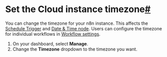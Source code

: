 [](https://github.com/n8n-io/n8n-docs/edit/main/docs/manage-cloud/set-cloud-timezone.md "Edit this page")

# Set the Cloud instance timezone[#](#set-the-cloud-instance-timezone "Permanent link")

You can change the timezone for your n8n instance. This affects the [Schedule Trigger](../../integrations/builtin/core-nodes/n8n-nodes-base.scheduletrigger/) and [Date & Time node](../../integrations/builtin/core-nodes/n8n-nodes-base.datetime/). Users can configure the timezone for individual workflows in [Workflow settings](../../workflows/settings/).

1.  On your dashboard, select **Manage**.
2.  Change the **Timezone** dropdown to the timezone you want.